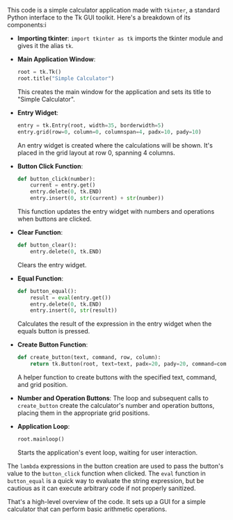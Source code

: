 This code is a simple calculator application made with `tkinter`, a standard Python interface to the Tk GUI toolkit. Here's a breakdown of its components:i

- **Importing tkinter**: `import tkinter as tk` imports the tkinter module and gives it the alias `tk`.

- **Main Application Window**:
  ```python
  root = tk.Tk()
  root.title("Simple Calculator")
  ```
  This creates the main window for the application and sets its title to "Simple Calculator".

- **Entry Widget**:
  ```python
  entry = tk.Entry(root, width=35, borderwidth=5)
  entry.grid(row=0, column=0, columnspan=4, padx=10, pady=10)
  ```
  An entry widget is created where the calculations will be shown. It's placed in the grid layout at row 0, spanning 4 columns.

- **Button Click Function**:
  ```python
  def button_click(number):
      current = entry.get()
      entry.delete(0, tk.END)
      entry.insert(0, str(current) + str(number))
  ```
  This function updates the entry widget with numbers and operations when buttons are clicked.

- **Clear Function**:
  ```python
  def button_clear():
      entry.delete(0, tk.END)
  ```
  Clears the entry widget.

- **Equal Function**:
  ```python
  def button_equal():
      result = eval(entry.get())
      entry.delete(0, tk.END)
      entry.insert(0, str(result))
  ```
  Calculates the result of the expression in the entry widget when the equals button is pressed.

- **Create Button Function**:
  ```python
  def create_button(text, command, row, column):
      return tk.Button(root, text=text, padx=20, pady=20, command=command).grid(row=row, column=column)
  ```
  A helper function to create buttons with the specified text, command, and grid position.

- **Number and Operation Buttons**:
  The loop and subsequent calls to `create_button` create the calculator's number and operation buttons, placing them in the appropriate grid positions.

- **Application Loop**:
  ```python
  root.mainloop()
  ```
  Starts the application's event loop, waiting for user interaction.

The `lambda` expressions in the button creation are used to pass the button's value to the `button_click` function when clicked. The `eval` function in `button_equal` is a quick way to evaluate the string expression, but be cautious as it can execute arbitrary code if not properly sanitized.

That's a high-level overview of the code. It sets up a GUI for a simple calculator that can perform basic arithmetic operations.
